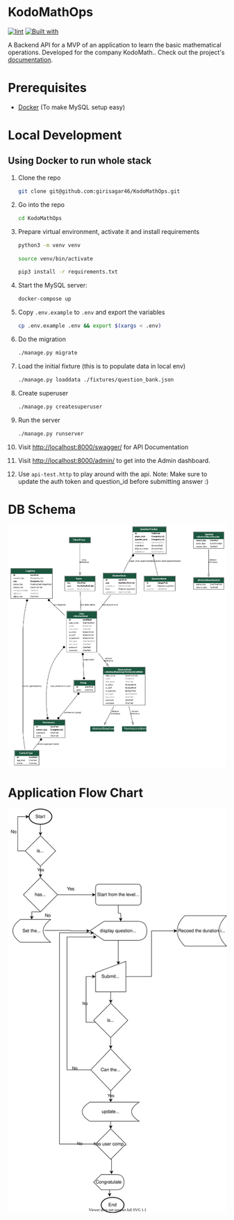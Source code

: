 # KodoMathOps

[![lint](https://github.com/girisagar46/KodoMathOps/workflows/lint/badge.svg)](https://github.com/girisagar46/KodoMathOps/actions?query=workflow%3Alint)
[![Built with](https://img.shields.io/badge/Built_with-Cookiecutter_Django_Rest-F7B633.svg)](https://github.com/agconti/cookiecutter-django-rest)

A Backend API for a MVP of an application to learn the basic mathematical operations. Developed for the company KodoMath.. Check out the project's [documentation](http://girisagar46.github.io/KodoMathOps/).

# Prerequisites

- [Docker](https://docs.docker.com/docker-for-mac/install/) (To make MySQL setup easy)

# Local Development

## Using Docker to run whole stack

1. Clone the repo
   ```bash
   git clone git@github.com:girisagar46/KodoMathOps.git
   ```

1. Go into the repo
   ```bash
   cd KodoMathOps
   ```

1. Prepare virtual environment, activate it and install requirements

   ```bash
   python3 -m venv venv
   ``` 
   
   ```bash
   source venv/bin/activate
   ```
   
   ```bash
   pip3 install -r requirements.txt
   ```

1. Start the MySQL server:
    ```bash
    docker-compose up
    ```

1. Copy `.env.example` to `.env` and export the variables
   ```bash
   cp .env.example .env && export $(xargs < .env)
   ```

1. Do the migration
   ```bash
   ./manage.py migrate
   ```
   
1. Load the initial fixture (this is to populate data in local env)
   ```bash
   ./manage.py loaddata ./fixtures/question_bank.json
   ```

1. Create superuser
   ```bash
   ./manage.py createsuperuser
   ```

1. Run the server
   ```bash
   ./manage.py runserver
   ```

1. Visit [http://localhost:8000/swagger/](http://localhost:8000/swagger/) for API Documentation

1. Visit [http://localhost:8000/admin/](http://localhost:8000/admin/) to get into the Admin dashboard.

1. Use `api-test.http` to play around with the api.
   Note: Make sure to update the auth token and question_id before submitting answer :) 

# DB Schema

![models](./docs/models.drawio.svg)

# Application Flow Chart

![models](./docs/flowchart.drawio.svg)
